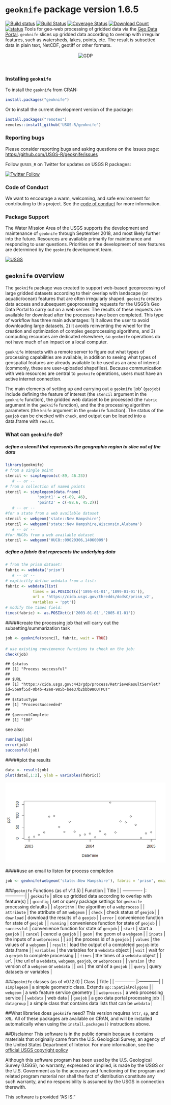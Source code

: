 # `geoknife` package version 1.6.5

[![Build
status](https://ci.appveyor.com/api/projects/status/0iacmg82mp50426o/branch/master)](https://ci.appveyor.com/project/jread-usgs/geoknife/branch/master)
[![Build
Status](https://travis-ci.org/USGS-R/geoknife.svg)](https://travis-ci.org/USGS-R/geoknife)
[![Coverage
Status](https://coveralls.io/repos/github/USGS-R/geoknife/badge.svg?branch=master)](https://coveralls.io/github/USGS-R/geoknife?branch=master)
[![Download
Count](http://cranlogs.r-pkg.org/badges/geoknife)](https://cran.r-project.org/package=geoknife)  
[![status](https://img.shields.io/badge/USGS-Core-green.svg)](https://owi.usgs.gov/R/packages.html#core)
Tools for geo-web processing of gridded data via the [Geo Data
Portal](https://cida.usgs.gov/gdp/ "Geo Data Portal"). `geoknife` slices
up gridded data according to overlap with irregular features, such as
watersheds, lakes, points, etc. The result is subsetted data in plain
text, NetCDF, geotiff or other formats.
<p align="center">
<img src="http://usgs-r.github.io/images/geoknife.png" alt="GDP" align="center">
</p>

<br />

### Installing `geoknife`

To install the `geoknife` from CRAN:

``` r
install.packages("geoknife")
```

Or to install the current development version of the package:

``` r
install.packages("remotes")
remotes::install_github('USGS-R/geoknife')
```

### Reporting bugs

Please consider reporting bugs and asking questions on the Issues page:
<https://github.com/USGS-R/geoknife/issues>

Follow `@USGS_R` on Twitter for updates on USGS R packages:

[![Twitter
Follow](https://img.shields.io/twitter/follow/USGS_R.svg?style=social&label=Follow%20USGS_R)](https://twitter.com/USGS_R)

### Code of Conduct

We want to encourage a warm, welcoming, and safe environment for
contributing to this project. See the [code of
conduct](https://github.com/USGS-R/geoknife/blob/master/CONDUCT.md) for
more information.

### Package Support

The Water Mission Area of the USGS supports the development and
maintenance of `geoknife` through September 2018, and most likely
further into the future. Resources are available primarily for
maintenance and responding to user questions. Priorities on the
development of new features are determined by the `geoknife` development
team.

[![USGS](http://usgs-r.github.io/images/usgs.png)](https://www.usgs.gov/)

## `geoknife` overview

The `geoknife` package was created to support web-based geoprocessing of
large gridded datasets according to their overlap with landscape (or
aquatic/ocean) features that are often irregularly shaped. `geoknife`
creates data access and subsequent geoprocessing requests for the USGS’s
Geo Data Portal to carry out on a web server. The results of these
requests are available for download after the processes have been
completed. This type of workflow has three main advantages: 1) it allows
the user to avoid downloading large datasets, 2) it avoids reinventing
the wheel for the creation and optimization of complex geoprocessing
algorithms, and 3) computing resources are dedicated elsewhere, so
`geoknife` operations do not have much of an impact on a local computer.

`geoknife` interacts with a remote server to figure out what types of
processing capabilities are available, in addition to seeing what types
of geospatial features are already available to be used as an area of
interest (commonly, these are user-uploaded shapefiles). Because
communication with web resources are central to `geoknife` operations,
users must have an active internet connection.

The main elements of setting up and carrying out a `geoknife` ‘job’
(`geojob`) include defining the feature of interest (the `stencil`
argument in the `geoknife` function), the gridded web dataset to be
processed (the `fabric` argument in the `geoknife` function), and the
the processing algorithm parameters (the `knife` argument in the
`geoknife` function). The status of the `geojob` can be checked with
`check`, and output can be loaded into a data.frame with `result`.

### What can `geoknife` do?

##### define a stencil that represents the geographic region to slice out of the data

``` r
library(geoknife)
# from a single point
stencil <- simplegeom(c(-89, 46.23))
   # -- or --
# from a collection of named points
stencil <- simplegeom(data.frame(
              'point1' = c(-89, 46), 
              'point2' = c(-88.6, 45.2)))
   # -- or --
#for a state from a web available dataset
stencil <- webgeom('state::New Hampshire')
stencil <- webgeom('state::New Hampshire,Wisconsin,Alabama')
   # -- or --
#for HUC8s from a web available dataset
stencil <- webgeom('HUC8::09020306,14060009')
```

##### define a fabric that represents the underlying data

``` r
# from the prism dataset:
fabric <- webdata('prism')
   # -- or --
# explicitly define webdata from a list:
fabric <- webdata(list(
            times = as.POSIXct(c('1895-01-01','1899-01-01')),
            url = 'https://cida.usgs.gov/thredds/dodsC/prism_v2',
            variables = 'ppt'))
# modify the times field:
times(fabric) <- as.POSIXct(c('2003-01-01','2005-01-01'))
```

#####create the processing job that will carry out the
subsetting/summarization task

``` r
job <- geoknife(stencil, fabric, wait = TRUE)

# use existing convienence functions to check on the job:
check(job)
```

    ## $status
    ## [1] "Process successful"
    ## 
    ## $URL
    ## [1] "https://cida.usgs.gov:443/gdp/process/RetrieveResultServlet?id=5be9f55d-0b4b-42e8-985b-bee37b2bbb98OUTPUT"
    ## 
    ## $statusType
    ## [1] "ProcessSucceeded"
    ## 
    ## $percentComplete
    ## [1] "100"

see also:

``` r
running(job)
error(job)
successful(job)
```

#####plot the results

``` r
data <- result(job)
plot(data[,1:2], ylab = variables(fabric))
```

![](inst/unnamed-chunk-6-1.png)

#####use an email to listen for process completion

``` r
job <- geoknife(webgeom('state::New Hampshire'), fabric = 'prism', email = 'fake.email@gmail.com')
```

##\#`geoknife` Functions (as of v1.1.5) \| Function \| Title \| \| ————-
\|:————-\| \| `geoknife` \| slice up gridded data according to overlap
with feature(s) \| \| `gconfig` \| set or query package settings for
`geoknife` processing defaults \| \| `algorithm` \| the algorithm of a
`webprocess` \| \| `attribute` \| the attribute of an `webgeom` \| \|
`check` \| check status of `geojob` \| \| `download` \| download the
results of a `geojob` \| \| `error` \| convenience function for state of
`geojob` \| \| `running` \| convenience function for state of `geojob`
\| \| `successful` \| convenience function for state of `geojob` \| \|
`start` \| start a `geojob` \| \| `cancel` \| cancel a `geojob` \| \|
`geom` \| the geom of a `webgeom` \| \| `inputs` \| the inputs of a
`webprocess` \| \| `id` \| the process id of a `geojob` \| \| `values`
\| the values of a `webgeom` \| \| `result` \| load the output of a
completed `geojob` into data.frame \| \| `variables` \| the variables
for a `webdata` object \| \| `wait` \| wait for a `geojob` to complete
processing \| \| `times` \| the times of a `webdata` object \| \| `url`
\| the url of a `webdata`, `webgeom`, `geojob`, or `webprocess` \| \|
`version` \| the version of a `webgeom` or `webdata` \| \| `xml` \| the
xml of a `geojob` \| \| `query` \| query datasets or variables \|

##\#`geoknife` classes (as of v0.12.0) \| Class \| Title \| \| ————-
\|:————-\| \| `simplegeom` \| a simple geometric class. Extends
`sp::SpatialPolygons` \| \| `webgeom` \| a web feature service geometry
\| \| `webprocess` \| a web processing service \| \| `webdata` \| web
data \| \| `geojob` \| a geo data portal processing job \| \|
`datagroup` \| a simple class that contains data lists that can be
`webdata` \|

##What libraries does `geoknife` need? This version requires `httr`,
`sp`, and `XML`. All of these packages are available on CRAN, and will
be installed automatically when using the `install.packages()`
instructions above.

##Disclaimer This software is in the public domain because it contains
materials that originally came from the U.S. Geological Survey, an
agency of the United States Department of Interior. For more
information, see the [official USGS copyright
policy](https://www2.usgs.gov/visual-id/credit_usgs.html#copyright/ "official USGS copyright policy")

Although this software program has been used by the U.S. Geological
Survey (USGS), no warranty, expressed or implied, is made by the USGS or
the U.S. Government as to the accuracy and functioning of the program
and related program material nor shall the fact of distribution
constitute any such warranty, and no responsibility is assumed by the
USGS in connection therewith.

This software is provided “AS IS.”
